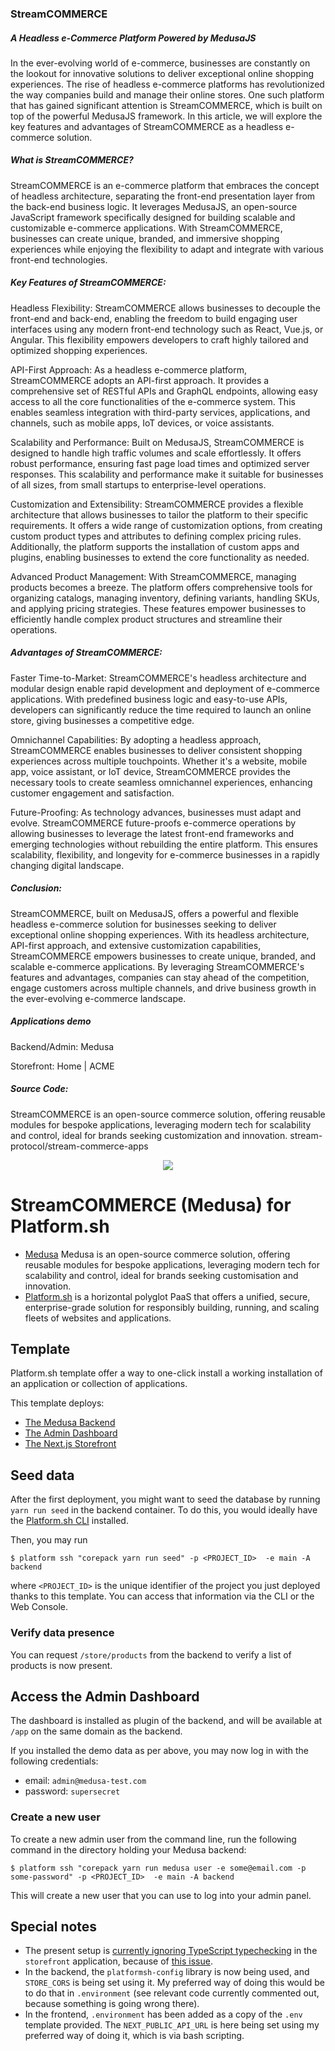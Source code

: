 ### StreamCOMMERCE
##### A Headless e-Commerce Platform Powered by MedusaJS

In the ever-evolving world of e-commerce, businesses are constantly on the lookout for innovative solutions to deliver exceptional online shopping experiences. The rise of headless e-commerce platforms has revolutionized the way companies build and manage their online stores. One such platform that has gained significant attention is StreamCOMMERCE, which is built on top of the powerful MedusaJS framework. In this article, we will explore the key features and advantages of StreamCOMMERCE as a headless e-commerce solution.

##### What is StreamCOMMERCE?
StreamCOMMERCE is an e-commerce platform that embraces the concept of headless architecture, separating the front-end presentation layer from the back-end business logic. It leverages MedusaJS, an open-source JavaScript framework specifically designed for building scalable and customizable e-commerce applications. With StreamCOMMERCE, businesses can create unique, branded, and immersive shopping experiences while enjoying the flexibility to adapt and integrate with various front-end technologies.

##### Key Features of StreamCOMMERCE:
Headless Flexibility: StreamCOMMERCE allows businesses to decouple the front-end and back-end, enabling the freedom to build engaging user interfaces using any modern front-end technology such as React, Vue.js, or Angular. This flexibility empowers developers to craft highly tailored and optimized shopping experiences.

API-First Approach: As a headless e-commerce platform, StreamCOMMERCE adopts an API-first approach. It provides a comprehensive set of RESTful APIs and GraphQL endpoints, allowing easy access to all the core functionalities of the e-commerce system. This enables seamless integration with third-party services, applications, and channels, such as mobile apps, IoT devices, or voice assistants.

Scalability and Performance: Built on MedusaJS, StreamCOMMERCE is designed to handle high traffic volumes and scale effortlessly. It offers robust performance, ensuring fast page load times and optimized server responses. This scalability and performance make it suitable for businesses of all sizes, from small startups to enterprise-level operations.

Customization and Extensibility: StreamCOMMERCE provides a flexible architecture that allows businesses to tailor the platform to their specific requirements. It offers a wide range of customization options, from creating custom product types and attributes to defining complex pricing rules. Additionally, the platform supports the installation of custom apps and plugins, enabling businesses to extend the core functionality as needed.

Advanced Product Management: With StreamCOMMERCE, managing products becomes a breeze. The platform offers comprehensive tools for organizing catalogs, managing inventory, defining variants, handling SKUs, and applying pricing strategies. These features empower businesses to efficiently handle complex product structures and streamline their operations.

##### Advantages of StreamCOMMERCE:
Faster Time-to-Market: StreamCOMMERCE's headless architecture and modular design enable rapid development and deployment of e-commerce applications. With predefined business logic and easy-to-use APIs, developers can significantly reduce the time required to launch an online store, giving businesses a competitive edge.

Omnichannel Capabilities: By adopting a headless approach, StreamCOMMERCE enables businesses to deliver consistent shopping experiences across multiple touchpoints. Whether it's a website, mobile app, voice assistant, or IoT device, StreamCOMMERCE provides the necessary tools to create seamless omnichannel experiences, enhancing customer engagement and satisfaction.

Future-Proofing: As technology advances, businesses must adapt and evolve. StreamCOMMERCE future-proofs e-commerce operations by allowing businesses to leverage the latest front-end frameworks and emerging technologies without rebuilding the entire platform. This ensures scalability, flexibility, and longevity for e-commerce businesses in a rapidly changing digital landscape.

##### Conclusion:
StreamCOMMERCE, built on MedusaJS, offers a powerful and flexible headless e-commerce solution for businesses seeking to deliver exceptional online shopping experiences. With its headless architecture, API-first approach, and extensive customization capabilities, StreamCOMMERCE empowers businesses to create unique, branded, and scalable e-commerce applications. By leveraging StreamCOMMERCE's features and advantages, companies can stay ahead of the competition, engage customers across multiple channels, and drive business growth in the ever-evolving e-commerce landscape.

##### Applications demo
Backend/Admin: Medusa 

Storefront: Home | ACME 

##### Source Code:
StreamCOMMERCE is an open-source commerce solution, offering reusable modules for bespoke applications, leveraging modern tech for scalability and control, ideal for brands seeking customization and innovation. stream-protocol/stream-commerce-apps 


<p align="center">
<a href="https://console.platform.sh/projects/create-project/?template=https://github.com/platformista/medusa/blob/main/template-definition.yaml&utm_campaign=deploy_on_platform?utm_medium=button&utm_source=affiliate_links&utm_content=https://github.com/platformista/medusa/blob/main/template-definition.yaml" target="_blank" title="Deploy with Platform.sh"><img src="https://platform.sh/images/deploy/deploy-button-lg-blue.svg"></a>
</p>

# StreamCOMMERCE (Medusa) for Platform.sh

- [Medusa](https://medusajs.com) Medusa is an open-source commerce solution, offering reusable modules for bespoke applications, leveraging modern tech for scalability and control, ideal for brands seeking customisation and innovation.
- [Platform.sh](https://platform.sh) is a horizontal polyglot PaaS that offers a unified, secure, enterprise-grade solution for responsibly building, running, and scaling fleets of websites and applications.

## Template

Platform.sh template offer a way to one-click install a working installation of an application or collection of applications. 

This template deploys:

- [The Medusa Backend](https://docs.medusajs.com/development/backend/install)
- [The Admin Dashboard](https://docs.medusajs.com/admin/quickstart)
- [The Next.js Storefront](https://docs.medusajs.com/starters/nextjs-medusa-starter)

## Seed data

After the first deployment, you might want to seed the database by running `yarn run seed` in the backend container.
To do this, you would ideally have the [Platform.sh CLI](https://github.com/platformsh/cli) installed. 

Then, you may run

```shell
$ platform ssh "corepack yarn run seed" -p <PROJECT_ID>  -e main -A backend
```

where `<PROJECT_ID>` is the unique identifier of the project you just deployed thanks to this template. You can access that information via the CLI or the Web Console. 

### Verify data presence

You can request `/store/products` from the backend to verify a list of products is now present.

## Access the Admin Dashboard

The dashboard is installed as plugin of the backend, and will be available at `/app` on the same domain as the backend.

If you installed the demo data as per above, you may now log in with the following credentials:

- email: `admin@medusa-test.com`
- password: `supersecret`

### Create a new user

To create a new admin user from the command line, run the following command in the directory holding your Medusa backend:

```shell
$ platform ssh "corepack yarn run medusa user -e some@email.com -p some-password" -p <PROJECT_ID>  -e main -A backend
```

This will create a new user that you can use to log into your admin panel.

## Special notes

- The present setup is [currently ignoring TypeScript typechecking](/blob/main/storefront/next.config.js#L10-L16) in the `storefront` application, because of [this issue](https://github.com/medusajs/medusa/issues/4060).
- In the backend, the `platformsh-config` library is now being used, and `STORE_CORS` is being set using it. My preferred way of doing this would be to do that in `.environment` (see relevant code currently commented out, because something is going wrong there).
- In the frontend, `.environment` has been added as a copy of the `.env` template provided. The `NEXT_PUBLIC_API_URL` is here being set using my preferred way of doing it, which is via bash scripting.
